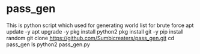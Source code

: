 # pass_gen
This is python script which used for generating world list for brute force
apt update -y
apt upgrade -y
pkg install python2
pkg install git -y
pip install random
git clone https://github.com/Sumbicreaters/pass_gen.git
cd pass_gen
ls
python2 pass_gen.py
